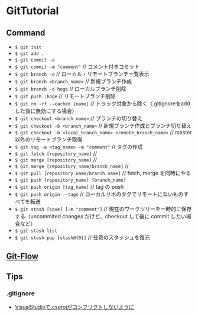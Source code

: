 # GitTutorial

## Command
+ `$ git init`
+ `$ git add .`
+ `$ git commit -a`
+ `$ git commit -m "comment"`  // コメント付きコミット
+ `$ git branch -a`  // ローカル・リモートブランチ一覧表示
+ `$ git branch <branch_name>`  // 新規ブランチ作成
+ `$ git branch -d hoge`  // ローカルブランチ削除
+ `$ git push :hoge`      // リモートブランチ削除
+ `$ git rm -rf --cached [name]`  // トラック対象から除く（.gitignoreをaddした後に無効にする場合）
+ `$ git checkout <branch_name>`  // ブランチの切り替え
+ `$ git checkout -b <branch_name>`  // 新規ブランチ作成とブランチ切り替え
+ `$ git checkout -b <local_branch_name> <remote_branch_name>`  // master以外のリモートブランチ取得
+ `$ git tag -a <tag_name> -m "comment"`  // タグの作成
+ `$ git fetch [repository_name]`  // 
+ `$ git merge [repository_name]`  //
+ `$ git merge [repository_name/branch_name]`  //
+ `$ git pull [repository_name/branch_name]`  // fetch, merge を同時にやる
+ `$ git push [repository_name] [branch_name]`
+ `$ git push origin [tag_name]` // tag の push
+ `$ git push origin --tags` // ローカルリポのタグでリモートにないものすべてを転送
+ `$ git stash [save] [-m "comment"]` // 現在のワークツリーを一時的に保存する（uncommited changes だけど、checkout して後に commit したい場合など）
+ `$ git stash list`
+ `$ git stash pop [stash@{0}]` // 任意のスタッシュを復元

## [Git-Flow](http://danielkummer.github.io/git-flow-cheatsheet/index.ja_JP.html "GitFlow")

## Tips

### .gitignore
+ [VisualStudioで.csprojがコンフリクトしないように](http://stackoverflow.com/questions/13479294/why-are-my-csproj-files-getting-messed-up-after-a-git-rebase)
